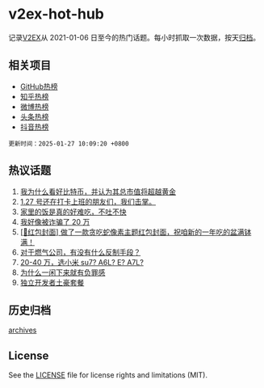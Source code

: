 # v2ex-hot-hub

 记录[V2EX](https://www.v2ex.com/)从 2021-01-06 日至今的热门话题。每小时抓取一次数据，按天[归档](archives)。
 
 ## 相关项目

- [GitHub热榜](https://github.com/snaildev/github-hot-hub)
- [知乎热榜](https://github.com/snaildev/zhihu-hot-hub)
- [微博热榜](https://github.com/snaildev/weibo-hot-hub)
- [头条热榜](https://github.com/snaildev/toutiao-hot-hub)
- [抖音热榜](https://github.com/snaildev/douyin-hot-hub)


 `更新时间：2025-01-27 10:09:20 +0800`

## 热议话题

1. [我为什么看好比特币，并认为其总市值将超越黄金](https://www.v2ex.com/t/1107964)
1. [1.27 号还在打卡上班的朋友们，我们击掌。](https://www.v2ex.com/t/1108028)
1. [家里的饭是真的好难吃，不吐不快](https://www.v2ex.com/t/1107919)
1. [我好像被诈骗了 20 万](https://www.v2ex.com/t/1107949)
1. [[🧧红包封面] 做了一款贪吃蛇像素主题红包封面，祝咱新的一年吃的盆满钵满！](https://www.v2ex.com/t/1107892)
1. [对于燃气公司，有没有什么反制手段？](https://www.v2ex.com/t/1107913)
1. [20-40 万，选小米 su7? A6L? E? A7L?](https://www.v2ex.com/t/1107957)
1. [为什么一闲下来就有负罪感](https://www.v2ex.com/t/1107922)
1. [独立开发者土豪套餐](https://www.v2ex.com/t/1107963)

## 历史归档

[archives](archives)

## License

See the [LICENSE](LICENSE) file for license rights and limitations (MIT).
